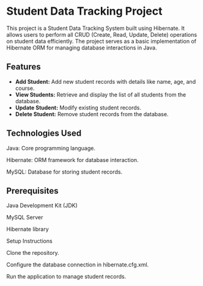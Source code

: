 # Student Data Tracking Project

This project is a Student Data Tracking System built using Hibernate. 
It allows users to perform all CRUD (Create, Read, Update, Delete) operations on student data efficiently.
The project serves as a basic implementation of Hibernate ORM for managing database interactions in Java.

## Features

- **Add Student:** Add new student records with details like name, age, and course.
- **View Students:** Retrieve and display the list of all students from the database.
- **Update Student:** Modify existing student records.
- **Delete Student:** Remove student records from the database.

## Technologies Used
Java: Core programming language.

Hibernate: ORM framework for database interaction.

MySQL: Database for storing student records.

## Prerequisites
Java Development Kit (JDK)

MySQL Server

Hibernate library

Setup Instructions

Clone the repository.

Configure the database connection in hibernate.cfg.xml.

Run the application to manage student records.
